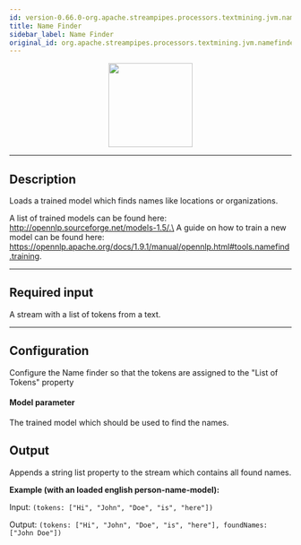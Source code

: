 ```yaml
---
id: version-0.66.0-org.apache.streampipes.processors.textmining.jvm.namefinder
title: Name Finder
sidebar_label: Name Finder
original_id: org.apache.streampipes.processors.textmining.jvm.namefinder
---
```


<!--
  ~ Licensed to the Apache Software Foundation (ASF) under one or more
  ~ contributor license agreements.  See the NOTICE file distributed with
  ~ this work for additional information regarding copyright ownership.
  ~ The ASF licenses this file to You under the Apache License, Version 2.0
  ~ (the "License"); you may not use this file except in compliance with
  ~ the License.  You may obtain a copy of the License at
  ~
  ~    http://www.apache.org/licenses/LICENSE-2.0
  ~
  ~ Unless required by applicable law or agreed to in writing, software
  ~ distributed under the License is distributed on an "AS IS" BASIS,
  ~ WITHOUT WARRANTIES OR CONDITIONS OF ANY KIND, either express or implied.
  ~ See the License for the specific language governing permissions and
  ~ limitations under the License.
  ~
  -->



<p align="center"> 
    <img src="/docs/img/pipeline-elements/org.apache.streampipes.processors.textmining.jvm.namefinder/icon.png" width="150px;" class="pe-image-documentation"/>
</p>

***

## Description

Loads a trained model which finds names like locations or organizations.

A list of trained models can be found here: http://opennlp.sourceforge.net/models-1.5/.\
A guide on how to train a new model can be found here: https://opennlp.apache.org/docs/1.9.1/manual/opennlp.html#tools.namefind.training.

***

## Required input

A stream with a list of tokens from a text.

***

## Configuration

Configure the Name finder so that the tokens are assigned to the "List of Tokens" property


#### Model parameter

The trained model which should be used to find the names.

## Output

Appends a string list property to the stream which contains all found names.

**Example (with an loaded english person-name-model):**

Input: `(tokens: ["Hi", "John", "Doe", "is", "here"])`

Output: `(tokens: ["Hi", "John", "Doe", "is", "here"], foundNames: ["John Doe"])`

